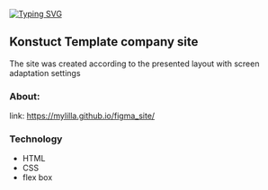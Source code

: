 [![Typing SVG](https://readme-typing-svg.herokuapp.com?font=Fira+Code&pause=1000&width=435&lines=figma-site)](https://git.io/typing-svg)

<h2><a>Konstuct Template company site</a></h2>

The site was created according to the presented layout 
with screen adaptation settings

<h3><a>About: </a></h3>

link: https://mylilla.github.io/figma_site/

<h3><a>Technology</a></h3>

- HTML
- CSS
- flex box